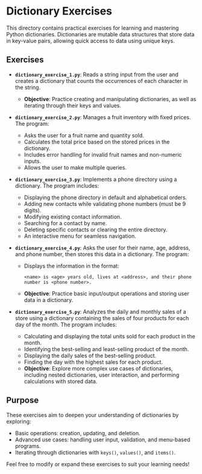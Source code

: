 # Dictionary Exercises

This directory contains practical exercises for learning and mastering Python dictionaries. Dictionaries are mutable data structures that store data in key-value pairs, allowing quick access to data using unique keys.

## Exercises

- **`dictionary_exercise_1.py`**: Reads a string input from the user and creates a dictionary that counts the occurrences of each character in the string.
  - **Objective**: Practice creating and manipulating dictionaries, as well as iterating through their keys and values.

- **`dictionary_exercise_2.py`**: Manages a fruit inventory with fixed prices. The program:
  - Asks the user for a fruit name and quantity sold.
  - Calculates the total price based on the stored prices in the dictionary.
  - Includes error handling for invalid fruit names and non-numeric inputs.
  - Allows the user to make multiple queries.

- **`dictionary_exercise_3.py`**: Implements a phone directory using a dictionary. The program includes:
  - Displaying the phone directory in default and alphabetical orders.
  - Adding new contacts while validating phone numbers (must be 9 digits).
  - Modifying existing contact information.
  - Searching for a contact by name.
  - Deleting specific contacts or clearing the entire directory.
  - An interactive menu for seamless navigation.

- **`dictionary_exercise_4.py`**: Asks the user for their name, age, address, and phone number, then stores this data in a dictionary. The program:
  - Displays the information in the format:  
    ```
    <name> is <age> years old, lives at <address>, and their phone number is <phone number>.
    ```
  - **Objective**: Practice basic input/output operations and storing user data in a dictionary.

- **`dictionary_exercise_5.py`**: Analyzes the daily and monthly sales of a store using a dictionary containing the sales of four products for each day of the month. The program includes:
  - Calculating and displaying the total units sold for each product in the month.
  - Identifying the best-selling and least-selling product of the month.
  - Displaying the daily sales of the best-selling product.
  - Finding the day with the highest sales for each product.
  - **Objective**: Explore more complex use cases of dictionaries, including nested dictionaries, user interaction, and performing calculations with stored data.

## Purpose

These exercises aim to deepen your understanding of dictionaries by exploring:
- Basic operations: creation, updating, and deletion.
- Advanced use cases: handling user input, validation, and menu-based programs.
- Iterating through dictionaries with `keys()`, `values()`, and `items()`.

Feel free to modify or expand these exercises to suit your learning needs!
